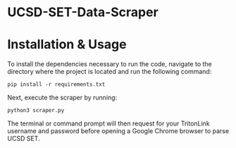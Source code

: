 # UCSD-SET-Data-Scraper

# Installation & Usage
To install the dependencies necessary to run the code, navigate to the directory where the project is located and run the following command:
```
pip install -r requirements.txt
```
Next, execute the scraper by running:
```
python3 scraper.py
```
The terminal or command prompt will then request for your TritonLink username and password before opening a Google Chrome browser to parse UCSD SET.
